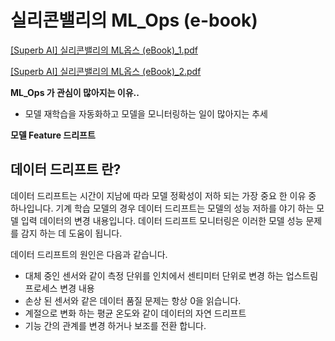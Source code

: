 # 실리콘밸리의 ML_Ops (e-book)

[[Superb AI] 실리콘밸리의 ML옵스 (eBook)_1.pdf](%E1%84%89%E1%85%B5%E1%86%AF%E1%84%85%E1%85%B5%E1%84%8F%E1%85%A9%E1%86%AB%E1%84%87%E1%85%A2%20100cb/Superb_AI__ML_(eBook)_1.pdf)

[[Superb AI] 실리콘밸리의 ML옵스 (eBook)_2.pdf](%E1%84%89%E1%85%B5%E1%86%AF%E1%84%85%E1%85%B5%E1%84%8F%E1%85%A9%E1%86%AB%E1%84%87%E1%85%A2%20100cb/Superb_AI__ML_(eBook)_2.pdf)

**ML_Ops 가 관심이 많아지는 이유..**

- 모델 재학습을 자동화하고 모델을 모니터링하는 일이 많아지는 추세

**모델 Feature 드리프트**

## **데이터 드리프트 란?**

데이터 드리프트는 시간이 지남에 따라 모델 정확성이 저하 되는 가장 중요 한 이유 중 하나입니다. 기계 학습 모델의 경우 데이터 드리프트는 모델의 성능 저하를 야기 하는 모델 입력 데이터의 변경 내용입니다. 데이터 드리프트 모니터링은 이러한 모델 성능 문제를 감지 하는 데 도움이 됩니다.

데이터 드리프트의 원인은 다음과 같습니다.

- 대체 중인 센서와 같이 측정 단위를 인치에서 센티미터 단위로 변경 하는 업스트림 프로세스 변경 내용
- 손상 된 센서와 같은 데이터 품질 문제는 항상 0을 읽습니다.
- 계절으로 변화 하는 평균 온도와 같이 데이터의 자연 드리프트
- 기능 간의 관계를 변경 하거나 보조를 전환 합니다.